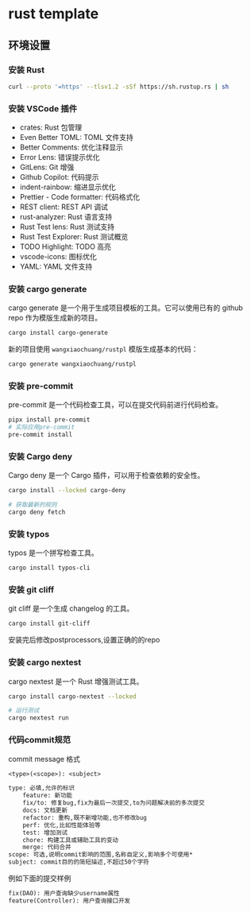 # rust template

## 环境设置

### 安装 Rust

```bash
curl --proto '=https' --tlsv1.2 -sSf https://sh.rustup.rs | sh
```

### 安装 VSCode 插件

- crates: Rust 包管理
- Even Better TOML: TOML 文件支持
- Better Comments: 优化注释显示
- Error Lens: 错误提示优化
- GitLens: Git 增强
- Github Copilot: 代码提示
- indent-rainbow: 缩进显示优化
- Prettier - Code formatter: 代码格式化
- REST client: REST API 调试
- rust-analyzer: Rust 语言支持
- Rust Test lens: Rust 测试支持
- Rust Test Explorer: Rust 测试概览
- TODO Highlight: TODO 高亮
- vscode-icons: 图标优化
- YAML: YAML 文件支持

### 安装 cargo generate

cargo generate 是一个用于生成项目模板的工具。它可以使用已有的 github repo 作为模版生成新的项目。

```bash
cargo install cargo-generate
```

新的项目使用 `wangxiaochuang/rustpl` 模版生成基本的代码：

```bash
cargo generate wangxiaochuang/rustpl
```

### 安装 pre-commit

pre-commit 是一个代码检查工具，可以在提交代码前进行代码检查。

```bash
pipx install pre-commit
# 实际应用pre-commit 
pre-commit install
```

### 安装 Cargo deny

Cargo deny 是一个 Cargo 插件，可以用于检查依赖的安全性。

```bash
cargo install --locked cargo-deny

# 获取最新的规则
cargo deny fetch
```

### 安装 typos

typos 是一个拼写检查工具。

```bash
cargo install typos-cli
```

### 安装 git cliff

git cliff 是一个生成 changelog 的工具。

```bash
cargo install git-cliff
```

安装完后修改postprocessors,设置正确的的repo

### 安装 cargo nextest

cargo nextest 是一个 Rust 增强测试工具。

```bash
cargo install cargo-nextest --locked

# 运行测试
cargo nextest run
```

### 代码commit规范

commit message 格式
```txt
<type>(<scope>): <subject>

type: 必填,允许的标识
    feature: 新功能
    fix/to: 修复bug,fix为最后一次提交,to为问题解决前的多次提交
    docs: 文档更新
    refactor: 重构,既不新增功能,也不修改bug
    perf: 优化,比如性能体验等
    test: 增加测试
    chore: 构建工具或辅助工具的变动
    merge: 代码合并
scope: 可选,说明commit影响的范围,名称自定义,影响多个可使用*
subject: commit目的的简短描述,不超过50个字符
```

例如下面的提交样例

```txt
fix(DAO): 用户查询缺少username属性
feature(Controller): 用户查询接口开发
```
